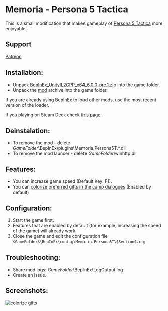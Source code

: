 # Memoria - Persona 5 Tactica
This is a small modification that makes gameplay of [Persona 5 Tactica](https://store.steampowered.com/app/2254740/Persona_5_Tactica/) more enjoyable. 

## Support
[Patreon](https://www.patreon.com/Albeoris?fan_landing=true)

## Installation:
- Unpack [BepInEx_UnityIL2CPP_x64_6.0.0-pre.1.zip](https://github.com/Albeoris/Memoria.LostEidolons/releases/download/v2022.11.09/BepInEx_UnityIL2CPP_x64_6.0.0-pre.1.zip) into the game folder.
- Unpack the [mod](https://github.com/Albeoris/Memoria.LostEidolons/releases/download/v2022.11.09/Memoria.LostEidolons.Steam_v2022.11.09.zip) archive into the game folder.

If you are already using BepInEx to load other mods, use the most recent version of the loader.

If you playing on Steam Deck check [this page](https://github.com/Albeoris/Memoria.FFPR/wiki/Steam-Deck).

## Deinstalation:
- To remove the mod - delete $GameFolder$\BepInEx\plugins\Memoria.Persona5T.*.dll
- To remove the mod launcer - delete $GameFolder$\winhttp.dll

## Features:

- You can increase game speed (Default Key: F1).
- You can [colorize preferred gifts in the camp dialogues](https://github.com/Albeoris/Memoria.LostEidolons/wiki/Features-Camp.Activities.Gifts.cfg) (Enabled by default)

## Configuration:

1. Start the game first.
2. Features that are enabled by default (for example, increasing the speed of the game) will already work.
3. Close the game and edit the configuration file `$GameFolder$\BepInEx\config\Memoria.Persona5T\$Section$.cfg`
   
## Troubleshooting:

- Share mod logs: $GameFolder$\BepInEx\LogOutput.log
- Create an issue.

## Screenshots:

![colorize gifts](https://user-images.githubusercontent.com/4787832/200923728-47e7d174-4a29-4d4e-9c0d-1157e26634fb.png)
